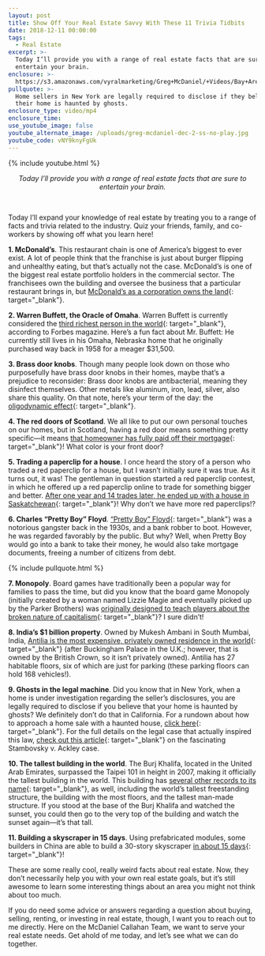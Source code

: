 ```yaml
---
layout: post
title: Show Off Your Real Estate Savvy With These 11 Trivia Tidbits
date: 2018-12-11 00:00:00
tags:
  - Real Estate
excerpt: >-
  Today I’ll provide you with a range of real estate facts that are sure to
  entertain your brain.
enclosure: >-
  https://s3.amazonaws.com/vyralmarketing/Greg+McDaniel/+Videos/Bay+Area+Real+Estate+Agent+-+Show+Off+Your+Real+Estate+Savvy+With+These+11+Trivia+Tidbits.mp4
pullquote: >-
  Home sellers in New York are legally required to disclose if they believe that
  their home is haunted by ghosts.
enclosure_type: video/mp4
enclosure_time:
use_youtube_image: false
youtube_alternate_image: /uploads/greg-mcdaniel-dec-2-ss-no-play.jpg
youtube_code: vNY9knyFgUk
---
```


{% include youtube.html %}

<center><em>Today I&rsquo;ll provide you with a range of real estate facts that are sure to entertain your brain.</em></center>

&nbsp;

Today I’ll expand your knowledge of real estate by treating you to a range of facts and trivia related to the industry. Quiz your friends, family, and co-workers by showing off what you learn here!

**1. McDonald’s**. This restaurant chain is one of America’s biggest to ever exist. A lot of people think that the franchise is just about burger flipping and unhealthy eating, but that’s actually not the case. McDonald’s is one of the biggest real estate portfolio holders in the commercial sector. The franchisees own the building and oversee the business that a particular restaurant brings in, but [McDonald’s as a corporation owns the land](https://blog.wallstreetsurvivor.com/2015/10/08/mcdonalds-beyond-the-burger/){: target="_blank"}.

**2. Warren Buffett, the Oracle of Omaha**. Warren Buffett is currently considered the [third richest person in the world](https://www.forbes.com/billionaires/#1bf05b5f251c){: target="_blank"}, according to Forbes magazine. Here’s a fun fact about Mr. Buffett: He currently still lives in his Omaha, Nebraska home that he originally purchased way back in 1958 for a meager $31,500.

**3. Brass door knobs**. Though many people look down on those who purposefully have brass door knobs in their homes, maybe that’s a prejudice to reconsider: Brass door knobs are antibacterial, meaning they disinfect themselves. Other metals like aluminum, iron, lead, silver, also share this quality. On that note, here’s your term of the day: the [oligodynamic effect](https://en.wikipedia.org/wiki/Oligodynamic_effect){: target="_blank"}.

**4. The red doors of Scotland**. We all like to put our own personal touches on our homes, but in Scotland, having a red door means something pretty specific—it means [that homeowner has fully paid off their mortgage](http://www.npdodge.com/blog/2015/10/the-tradition-of-painting-a-front-door-red-what-does-it-mean/){: target="_blank"}! What color is your front door?

**5. Trading a paperclip for a house**. I once heard the story of a person who traded a red paperclip for a house, but I wasn’t initially sure it was true. As it turns out, it was! The gentleman in question started a red paperclip contest, in which he offered up a red paperclip online to trade for something bigger and better. [After one year and 14 trades later, he ended up with a house in Saskatchewan](https://www.cbc.ca/news/canada/from-paper-clip-to-house-in-14-trades-1.573973){: target="_blank"}! Why don’t we have more red paperclips!?

**6. Charles “Pretty Boy” Floyd**. [“Pretty Boy” Floyd](http://time.com/3518207/pretty-boy-floyd/){: target="_blank"} was a notorious gangster back in the 1930s, and a bank robber to boot. However, he was regarded favorably by the public. But why? Well, when Pretty Boy would go into a bank to take their money, he would also take mortgage documents, freeing a number of citizens from debt.

{% include pullquote.html %}

**7. Monopoly**. Board games have traditionally been a popular way for families to pass the time, but did you know that the board game Monopoly (initially created by a woman named Lizzie Magie and eventually picked up by the Parker Brothers) was [originally designed to teach players about the broken nature of capitalism](https://www.smithsonianmag.com/arts-culture/monopoly-was-designed-teach-99-about-income-inequality-180953630/){: target="_blank"}? I sure didn’t!

**8. India’s $1 billion property**. Owned by Mukesh Ambani in South Mumbai, India, [Antilia is the most expensive, privately owned residence in the world](https://www.businessinsider.com/antilia-mumbai-most-expensive-house-mukesh-ambani-2012-5){: target="_blank"} (after Buckingham Palace in the U.K.; however, that is owned by the British Crown, so it isn’t privately owned). Antilia has 27 habitable floors, six of which are just for parking (these parking floors can hold 168 vehicles!).

**9. Ghosts in the legal machine**. Did you know that in New York, when a home is under investigation regarding the seller’s disclosures, you are legally required to disclose if you believe that your home is haunted by ghosts? We definitely don’t do that in California. For a rundown about how to approach a home sale with a haunted house, [click here](https://www.realtor.com/advice/sell/selling-haunted-house-disclosure/){: target="_blank"}. For the full details on the legal case that actually inspired this law, [check out this article](https://en.wikipedia.org/wiki/Stambovsky_v._Ackley){: target="_blank"} on the fascinating Stambovsky v. Ackley case.

**10. The tallest building in the world**. The Burj Khalifa, located in the United Arab Emirates, surpassed the Taipei 101 in height in 2007, making it officially the tallest building in the world. This building has [several other records to its name](http://www.burjkhalifa.ae/en/the-tower/factsandfigures.aspx){: target="_blank"}, as well, including the world’s tallest freestanding structure, the building with the most floors, and the tallest man-made structure. If you stood at the base of the Burj Khalifa and watched the sunset, you could then go to the very top of the building and watch the sunset again—it’s that tall.

**11. Building a skyscraper in 15 days**. Using prefabricated modules, some builders in China are able to build a 30-story skyscraper [in about 15 days](https://www.wired.com/2012/09/broad-sustainable-building-instant-skyscraper/){: target="_blank"}!

These are some really cool, really weird facts about real estate. Now, they don’t necessarily help you with your own real estate goals, but it’s still awesome to learn some interesting things about an area you might not think about too much.

If you do need some advice or answers regarding a question about buying, selling, renting, or investing in real estate, though, I want you to reach out to me directly. Here on the McDaniel Callahan Team, we want to serve your real estate needs. Get ahold of me today, and let’s see what we can do together.